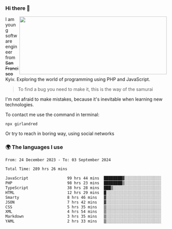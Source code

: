 ### Hi there 👋  

<img align='right' src="https://github-readme-stats.vercel.app/api?username=girlandred&count_private=true&show_icons=true&include_all_commits=true&hide_rank=true&hide_title=true&theme=buefy&card_width=300" width=460 height=180>


I am young software engineer from ~~San Francisco~~ Kyiv. Exploring the world of programming using PHP and JavaScript.


> To find a bug you need to make it, this is the way of the samurai



I'm not afraid to make mistakes, because it's inevitable when learning new technologies.

To contact me use the command in terminal:

```
npx girlandred
```

Or try to reach in boring way, using social networks


### 🌍 The languages I use

<!--START_SECTION:waka-->

```txt
From: 24 December 2023 - To: 03 September 2024

Total Time: 289 hrs 26 mins

JavaScript                 99 hrs 44 mins  ████████▓░░░░░░░░░░░░░░░░   34.45 %
PHP                        98 hrs 23 mins  ████████▒░░░░░░░░░░░░░░░░   33.99 %
TypeScript                 38 hrs 28 mins  ███▒░░░░░░░░░░░░░░░░░░░░░   13.29 %
HTML                       12 hrs 29 mins  █░░░░░░░░░░░░░░░░░░░░░░░░   04.31 %
Smarty                     8 hrs 46 mins   ▓░░░░░░░░░░░░░░░░░░░░░░░░   03.03 %
JSON                       7 hrs 42 mins   ▓░░░░░░░░░░░░░░░░░░░░░░░░   02.66 %
CSS                        5 hrs 35 mins   ▒░░░░░░░░░░░░░░░░░░░░░░░░   01.93 %
XML                        4 hrs 54 mins   ▒░░░░░░░░░░░░░░░░░░░░░░░░   01.70 %
Markdown                   3 hrs 35 mins   ▒░░░░░░░░░░░░░░░░░░░░░░░░   01.24 %
YAML                       2 hrs 33 mins   ▒░░░░░░░░░░░░░░░░░░░░░░░░   00.89 %
```

<!--END_SECTION:waka-->
